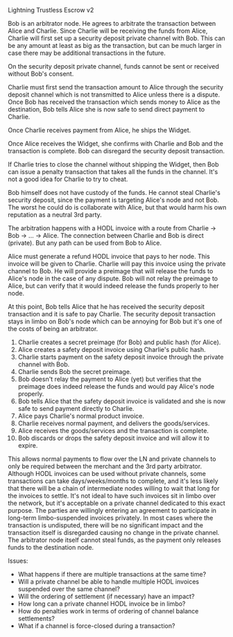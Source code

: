 Lightning Trustless Escrow v2

Bob is an arbitrator node. He agrees to arbitrate the transaction between Alice and Charlie. Since Charlie will be receiving the funds from Alice, Charlie will first set up a security deposit private channel with Bob. This can be any amount at least as big as the transaction, but can be much larger in case there may be additional transactions in the future.

On the security deposit private channel, funds cannot be sent or received without Bob's consent.

Charlie must first send the transaction amount to Alice through the security deposit channel which is not transmitted to Alice unless there is a dispute. Once Bob has received the transaction which sends money to Alice as the destination, Bob tells Alice she is now safe to send direct payment to Charlie. 

Once Charlie receives payment from Alice, he ships the Widget.

Once Alice receives the Widget, she confirms with Charlie and Bob and the transaction is complete. Bob can disregard the security deposit transaction. 

If Charlie tries to close the channel without shipping the Widget, then Bob can issue a penalty transaction that takes all the funds in the channel. It's not a good idea for Charlie to try to cheat.

Bob himself does not have custody of the funds. He cannot steal Charlie's security deposit, since the payment is targeting Alice's node and not Bob. The worst he could do is collaborate with Alice, but that would harm his own reputation as a neutral 3rd party.

The arbitration happens with a HODL invoice with a route from Charlie -> Bob -> ... -> Alice. The connection between Charlie and Bob is direct (private). But any path can be used from Bob to Alice.

Alice must generate a refund HODL invoice that pays to her node. This invoice will be given to Charlie. Charlie will pay this invoice using the private channel to Bob. He will provide a preimage that will release the funds to Alice's node in the case of any dispute. Bob will not relay the preimage to Alice, but can verify that it would indeed release the funds properly to her node.

At this point, Bob tells Alice that he has received the security deposit transaction and it is safe to pay Charlie. The security deposit transaction stays in limbo on Bob's node which can be annoying for Bob but it's one of the costs of being an arbitrator. 

1. Charlie creates a secret preimage (for Bob) and public hash (for Alice).
1. Alice creates a safety deposit invoice using Charlie's public hash.
1. Charlie starts payment on the safety deposit invoice through the private channel with Bob.
1. Charlie sends Bob the secret preimage.
1. Bob doesn't relay the payment to Alice (yet) but verifies that the preimage does indeed release the funds and would pay Alice's node properly.
1. Bob tells Alice that the safety deposit invoice is validated and she is now safe to send payment directly to Charlie.
1. Alice pays Charlie's normal product invoice.
1. Charlie receives normal payment, and delivers the goods/services.
1. Alice receives the goods/services and the transaction is complete.
1. Bob discards or drops the safety deposit invoice and will allow it to expire.

This allows normal payments to flow over the LN and private channels to only be required between the merchant and the 3rd party arbitrator. Although HODL invoices can be used without private channels, some transactions can take days/weeks/months to complete, and it's less likely that there will be a chain of intermediate nodes willing to wait that long for the invoices to settle. It's not ideal to have such invoices sit in limbo over the network, but it's acceptable on a private channel dedicated to this exact purpose. The parties are willingly entering an agreement to participate in long-term limbo-suspended invoices privately. In most cases where the transaction is undisputed, there will be no significant impact and the transaction itself is disregarded causing no change in the private channel. The arbitrator node itself cannot steal funds, as the payment only releases funds to the destination node.

Issues:

* What happens if there are multiple transactions at the same time? 
* Will a private channel be able to handle multiple HODL invoices suspended over the same channel? 
* Will the ordering of settlement (if necessary) have an impact?
* How long can a private channel HODL invoice be in limbo? 
* How do penalties work in terms of ordering of channel balance settlements?
* What if a channel is force-closed during a transaction?

